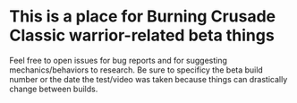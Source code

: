 # This is a place for Burning Crusade Classic warrior-related beta things

Feel free to open issues for bug reports and for suggesting mechanics/behaviors to research. Be sure to specificy the beta build number or the date the test/video was taken because things can drastically change between builds.

